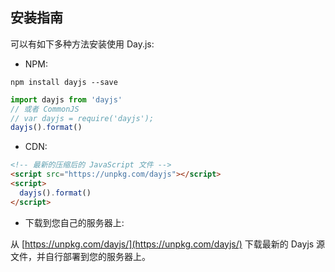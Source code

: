 ## 安装指南

可以有如下多种方法安装使用 Day.js:

- NPM:

```console
npm install dayjs --save
```

```js
import dayjs from 'dayjs'
// 或者 CommonJS
// var dayjs = require('dayjs');
dayjs().format()
```

- CDN:

```html
<!-- 最新的压缩后的 JavaScript 文件 -->
<script src="https://unpkg.com/dayjs"></script>
<script>
  dayjs().format()
</script>
```

- 下载到您自己的服务器上:

从 [https://unpkg.com/dayjs/](https://unpkg.com/dayjs/) 下载最新的 Dayjs 源文件，并自行部署到您的服务器上。
